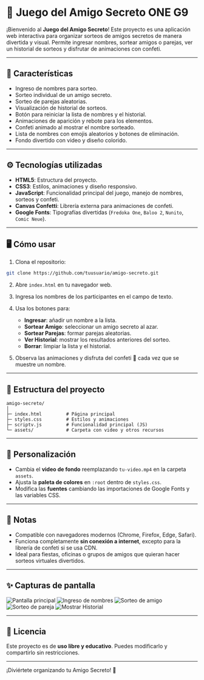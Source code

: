 # 🎁 Juego del Amigo Secreto ONE G9

¡Bienvenido al **Juego del Amigo Secreto**! Este proyecto es una aplicación web interactiva para organizar sorteos de amigos secretos de manera divertida y visual. Permite ingresar nombres, sortear amigos o parejas, ver un historial de sorteos y disfrutar de animaciones con confeti.

---

## 📝 Características

- Ingreso de nombres para sorteo.
- Sorteo individual de un amigo secreto.
- Sorteo de parejas aleatorias.
- Visualización de historial de sorteos.
- Botón para reiniciar la lista de nombres y el historial.
- Animaciones de aparición y rebote para los elementos.
- Confeti animado al mostrar el nombre sorteado.
- Lista de nombres con emojis aleatorios y botones de eliminación.
- Fondo divertido con video y diseño colorido.

---

## ⚙️ Tecnologías utilizadas

- **HTML5**: Estructura del proyecto.
- **CSS3**: Estilos, animaciones y diseño responsivo.
- **JavaScript**: Funcionalidad principal del juego, manejo de nombres, sorteos y confeti.
- **Canvas Confetti**: Librería externa para animaciones de confeti.
- **Google Fonts**: Tipografías divertidas (`Fredoka One`, `Baloo 2`, `Nunito`, `Comic Neue`).

---

## 🖥️ Cómo usar

1. Clona el repositorio:

```bash
git clone https://github.com/tuusuario/amigo-secreto.git
````

2. Abre `index.html` en tu navegador web.

3. Ingresa los nombres de los participantes en el campo de texto.

4. Usa los botones para:

   * **Ingresar**: añadir un nombre a la lista.
   * **Sortear Amigo**: seleccionar un amigo secreto al azar.
   * **Sortear Parejas**: formar parejas aleatorias.
   * **Ver Historial**: mostrar los resultados anteriores del sorteo.
   * **Borrar**: limpiar la lista y el historial.

5. Observa las animaciones y disfruta del confeti 🎉 cada vez que se muestre un nombre.

---

## 📂 Estructura del proyecto

```
amigo-secreto/
│
├─ index.html         # Página principal
├─ styles.css         # Estilos y animaciones
├─ scriptv.js         # Funcionalidad principal (JS)
└─ assets/            # Carpeta con video y otros recursos
```

---

## 🎨 Personalización

* Cambia el **video de fondo** reemplazando `tu-video.mp4` en la carpeta `assets`.
* Ajusta la **paleta de colores** en `:root` dentro de `styles.css`.
* Modifica las **fuentes** cambiando las importaciones de Google Fonts y las variables CSS.

---

## 📌 Notas

* Compatible con navegadores modernos (Chrome, Firefox, Edge, Safari).
* Funciona completamente **sin conexión a internet**, excepto para la librería de confeti si se usa CDN.
* Ideal para fiestas, oficinas o grupos de amigos que quieran hacer sorteos virtuales divertidos.

---

## ✨ Capturas de pantalla

![Pantalla principal](assets/principal.png)
![Ingreso de nombres](assets/ingresardatos.png)
![Sorteo de amigo](assets/sorteoamigo.png)
![Sorteo de pareja](assets/sorteopareja.png)
![Mostrar Historial](assets/historial.png)


---

## 🔗 Licencia

Este proyecto es de **uso libre y educativo**. Puedes modificarlo y compartirlo sin restricciones.

---

¡Diviértete organizando tu Amigo Secreto! 🎁

```
